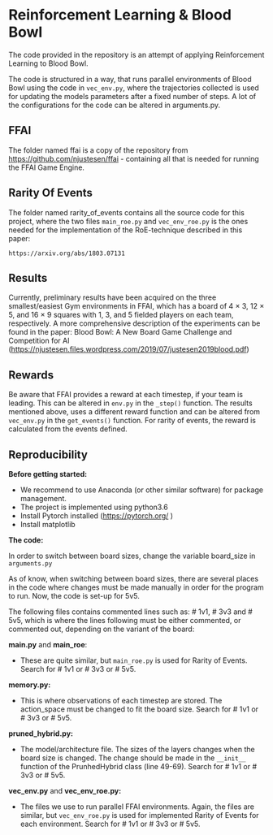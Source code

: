 # Reinforcement Learning & Blood Bowl

The code provided in the repository is an attempt of applying Reinforcement Learning to Blood Bowl. 

The code is structured in a way, that runs parallel environments of Blood Bowl using the code in ``vec_env.py``, where the trajectories collected is used for updating the models parameters after a fixed number of steps. A lot of the configurations for the code can be altered in arguments.py.

## FFAI
The folder named ffai is a copy of the repository from https://github.com/njustesen/ffai - containing all that is needed for running the FFAI Game Engine. 

## Rarity Of Events
The folder named rarity_of_events contains all the source code for this project, where the two files ``main_roe.py`` and ``vec_env_roe.py`` is the ones needed for the implementation of the RoE-technique described in this paper: 
```
https://arxiv.org/abs/1803.07131
``` 

## Results

Currently, preliminary results have been acquired on the three smallest/easiest Gym environments in FFAI, which has a board of 4 × 3, 12 × 5, and 16 × 9 squares with 1, 3, and 5 fielded players on each team, respectively. A more comprehensive description of the experiments can be found in the paper: Blood Bowl: A New Board Game Challenge and Competition for AI (https://njustesen.files.wordpress.com/2019/07/justesen2019blood.pdf)


## Rewards
Be aware that FFAI provides a reward at each timestep, if your team is leading. This can be altered in ``env.py`` in the ``_step()`` function. 
The results mentioned above, uses a different reward function and can be altered from ``vec_env.py`` in the ``get_events()`` function. For rarity of events, the reward is calculated from the events defined.


## Reproducibility 

**Before getting started:**
* We recommend to use Anaconda (or other similar software) for package management.
* The project is implemented using python3.6
* Install Pytorch installed (https://pytorch.org/ )
* Install matplotlib

**The code:**

In order to switch between board sizes, change the variable board_size in ``arguments.py``

As of know,  when switching between board sizes, there are several places in the code where changes must be made manually in order for the program to run. Now, the code is set-up for 5v5.

The following files contains commented lines such as: # 1v1, # 3v3 and # 5v5, which is where the lines following must be either commented, or commented out, depending on the variant of the board:

**main.py** and **main_roe**:
* These are quite similar, but ``main_roe.py`` is used for Rarity of Events. 
Search for # 1v1 or # 3v3 or # 5v5.

**memory.py:**
* This is where observations of each timestep are stored. The action_space must be changed to fit the board size.
Search for # 1v1 or # 3v3 or # 5v5.

**pruned_hybrid.py:**
* The model/architecture file.
The sizes of the layers changes when the board size is changed.  The change should be made in the ``__init__`` function of the PrunhedHybrid class (line 49-69).
Search for # 1v1 or # 3v3 or # 5v5.

**vec_env.py** and **vec_env_roe.py:**
* The files we use to run parallel FFAI environments. Again, the files are similar, but ``vec_env_roe.py`` is used for implemented Rarity of Events for each environment.
Search for # 1v1 or # 3v3 or # 5v5.



